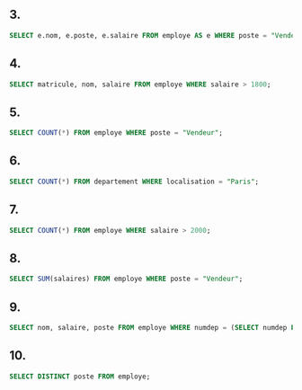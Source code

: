 ## 3.

```sql
SELECT e.nom, e.poste, e.salaire FROM employe AS e WHERE poste = "Vendeur";
```

## 4.

```sql
SELECT matricule, nom, salaire FROM employe WHERE salaire > 1800;
```

## 5.

```sql
SELECT COUNT(*) FROM employe WHERE poste = "Vendeur";
```

## 6.

```sql
SELECT COUNT(*) FROM departement WHERE localisation = "Paris";
```

## 7.

```sql
SELECT COUNT(*) FROM employe WHERE salaire > 2000;
```

## 8.

```sql
SELECT SUM(salaires) FROM employe WHERE poste = "Vendeur";
```

## 9.

```sql
SELECT nom, salaire, poste FROM employe WHERE numdep = (SELECT numdep FROM employe WHERE nom = "Martin");
```

## 10.

```sql
SELECT DISTINCT poste FROM employe;
```
